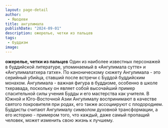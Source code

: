 ```yaml
---
layout: page-detail
author:
 - Яшодеви
title: ангулимала
publishDate: "2024-09-01"
description: ожерелье, четки из пальцев
tags:
 - буддизм
image: 
---
```


__ожерелье, четки из пальцев__
Один из наиболее известных персонажей в буддийской литературе, упоминаемый в «Ангулимала сутте» и «Ангулималатхера гатхе». По каноническому сюжету Ангулимала - это серийный убийца, ставший после встречи с Буддой буддийским монахом. Ангулимала - важная фигура в буддизме, особенно в школе тхеравада, поскольку он являет собой высочайший пример спасительной силы учения Будды и его мастерства как учителя. В Южной и Юго-Восточной Азии Ангулималу воспринимают в качестве святого покровителя при родах, его также ассоциируют с плодородием. Буддисты считают Ангулималу символом духовной трансформации, а его историю - примером того, что каждый, даже самый пропащий человек, может изменить свою жизнь к лучшему.

